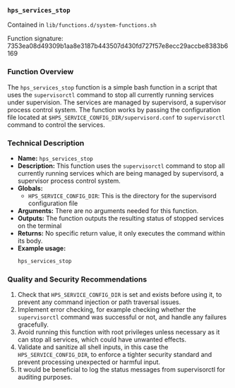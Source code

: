 ### `hps_services_stop`

Contained in `lib/functions.d/system-functions.sh`

Function signature: 7353ea08d49309b1aa8e3187b443507d430fd727f57e8ecc29accbe8383b6169

### Function Overview

The `hps_services_stop` function is a simple bash function in a script that uses the `supervisorctl` command to stop all currently running services under supervision. The services are managed by supervisord, a supervisor process control system. The function works by passing the configuration file located at `$HPS_SERVICE_CONFIG_DIR/supervisord.conf` to `supervisorctl` command to control the services.

### Technical Description

- **Name:** `hps_services_stop`
- **Description:** This function uses the `supervisorctl` command to stop all currently running services which are being managed by supervisord, a supervisor process control system.
- **Globals:** 
  - `HPS_SERVICE_CONFIG_DIR`: This is the directory for the supervisord configuration file
- **Arguments:** There are no arguments needed for this function.
- **Outputs:** The function outputs the resulting status of stopped services on the terminal
- **Returns:** No specific return value, it only executes the command within its body.
- **Example usage:**
   ```bash
   hps_services_stop
   ```

### Quality and Security Recommendations

1. Check that `HPS_SERVICE_CONFIG_DIR` is set and exists before using it, to prevent any command injection or path traversal issues.
2. Implement error checking, for example checking whether the `supervisorctl` command was successful or not, and handle any failures gracefully.
3. Avoid running this function with root privileges unless necessary as it can stop all services, which could have unwanted effects.
4. Validate and sanitize all shell inputs, in this case the `HPS_SERVICE_CONFIG_DIR`, to enforce a tighter security standard and prevent processing unexpected or harmful input.
5. It would be beneficial to log the status messages from supervisorctl for auditing purposes.

